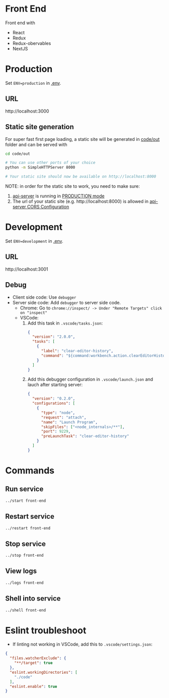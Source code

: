 # Front End
Front end with
- React
- Redux
- Redux-obervables
- NextJS

# Production

Set `ENV=production` in [.env](../.env).

## URL

http://localhost:3000

## Static site generation

For super fast first page loading, a static site will be generated in [code/out](code/out) folder and can be served with

```bash
cd code/out

# You can use other ports of your choice
python -m SimpleHTTPServer 8000

# Your static site should now be available on http://localhost:8000
```

NOTE: in order for the static site to work, you need to make sure:

1. [api-server](../api-server/README.md) is running in [PRODUCTION mode](../.env)
1. The url of your static site (e.g. http://localhost:8000) is allowed in [api-server CORS Configuration](../api-server/code/src/config/index.ts)

# Development

Set `ENV=development` in [.env](../.env).

## URL

http://localhost:3001

## Debug

- Client side code: Use `debugger`
- Server side code: Add `debugger` to server side code. 
  - Chrome: Go to `chrome://inspect/ -> Under "Remote Targets" click on "inspect"`
  - VSCode:
    1. Add this task in `.vscode/tasks.json`:
        ```json
        {
          "version": "2.0.0",
          "tasks": [
            {
              "label": "clear-editor-history",
              "command": "${command:workbench.action.clearEditorHistory}"
            }
          ]
        }
        ```
    1. Add this debugger configuration in `.vscode/launch.json` and lauch after starting server:
        ```json
        {
          "version": "0.2.0",
          "configurations": [
            {
              "type": "node",
              "request": "attach",
              "name": "Launch Program",
              "skipFiles": ["<node_internals>/**"],
              "port": 9229,
              "preLaunchTask": "clear-editor-history"
            }
          ]
        }
        ```

# Commands

## Run service

```bash
../start front-end
```

## Restart service

```bash
../restart front-end
```

## Stop service

```bash
../stop front-end
```

## View logs

```bash
../logs front-end
```

## Shell into service

```bash
../shell front-end
```

# Eslint troubleshoot

- If linting not working in VSCode, add this to `.vscode/settings.json`:

```json
{
  "files.watcherExclude": {
    "**/target": true
  },
  "eslint.workingDirectories": [
    "./code"
  ],
  "eslint.enable": true
}
```
